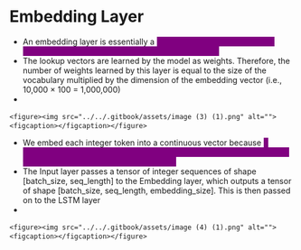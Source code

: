 # Embedding Layer

* An embedding layer is essentially a <mark style="color:purple;background-color:purple;">lookup table that converts each integer token into a vector of length embedding\_size</mark>
* The lookup vectors are learned by the model as weights. Therefore, the number of weights learned by this layer is equal to the size of the vocabulary multiplied by the dimension of the embedding vector (i.e., 10,000 × 100 = 1,000,000)
*

    <figure><img src="../../.gitbook/assets/image (3) (1).png" alt=""><figcaption></figcaption></figure>
* We embed each integer token into a continuous vector because <mark style="color:purple;background-color:purple;">**it enables the model to learn a representation for each word that is able to be updated through backpropagation**</mark>
* The Input layer passes a tensor of integer sequences of shape \[batch\_size, seq\_length] to the Embedding layer, which outputs a tensor of shape \[batch\_size, seq\_length, embedding\_size]. This is then passed on to the LSTM layer
*

    <figure><img src="../../.gitbook/assets/image (4) (1).png" alt=""><figcaption></figcaption></figure>

